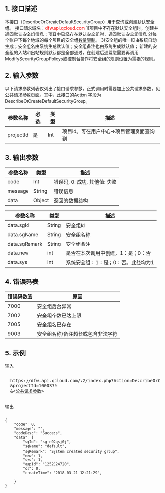 ## 1. 接口描述
 
本接口（DescribeOrCreateDefaultSecurityGroup）用于查询或创建默认安全组。
接口请求域名：<font style="color:red">dfw.api.qcloud.com</font>
1)项目中不存在默认安全组时，创建并返回默认安全组信息；项目中已经存在默认安全组时，返回默认安全组信息
2)每个账户下每个地域的每个项目的安全组[数量限制](http://tcecqpoc.fsphere.cn/doc/product/213/500#2.-.E5.AE.89.E5.85.A8.E7.BB.84.E7.9A.84.E9.99.90.E5.88.B6)。
3)安全组的唯一ID由系统自动生成；安全组名由系统生成默认值；安全组备注也由系统生成默认值；
新建的安全组的入站和出站规则默认都是全部通过，在创建后通常您需要再调用ModifySecurityGroupPolicys或控制台操作将安全组的规则设置为需要的规则。

 

## 2. 输入参数
 
以下请求参数列表仅列出了接口请求参数，正式调用时需要加上公共请求参数，见公共请求参数页面。其中，此接口的Action 字段为 DescribeOrCreateDefaultSecurityGroup。


 | 参数名称 | 必选 | 类型 | 描述 |
|---------|---------|---------|---------|
| projectId |  是 |Int| 项目id。可在用户中心->项目管理页面查询到 |

 

## 3. 输出参数
 | 参数名称 | 类型 | 描述 |
|---------|---------|---------|
| code |  Int | 错误码, 0: 成功, 其他值: 失败 |
| message |   String | 错误信息 |
| data |   Object | 返回的数据结构|


 | 参数名称 | 类型 | 描述 |
|---------|---------|---------|
| data.sgId |  String | 安全组Id |
| data.sgName |   String | 安全组名称 |
| data.sgRemark |   String | 安全组备注|
| data.new |   int | 是否在本次调用中创建，1：是；0：否|
| data.sys |   int | 系统安全组：1：是；0：否。此处均为1|


## 4. 错误码表

 | 错误码数值 | 原因 |
|---------|---------|
| 7000 |  安全组后台异常 |
| 7002 |  安全组个数已达上限 |
| 7005 |  安全组名已存在 |
| 9003 |  安全组名称/备注超长或包含非法字符 |


## 5. 示例
 
输入
<pre>

  https://dfw.api.qcloud.com/v2/index.php?Action=DescribeOrCreateDefaultSecurityGroup
  &projectId=1000379
  &<<a href="http://tcecqpoc.fsphere.cn/doc/api/229/6976">公共请求参数</a>>

</pre>

输出
```

{
    "code": 0,
    "message": "",
    "codeDesc": "Success",
    "data": {
        "sgId": "sg-n97qsj0j",
        "sgName": "default",
        "sgRemark": "System created security group"，
        "new": 1,
        "sys": 1,
        "appId": "1252124720",
        "os": 0,
        "createTime": "2018-03-21 12:21:29",

    }
}

```

